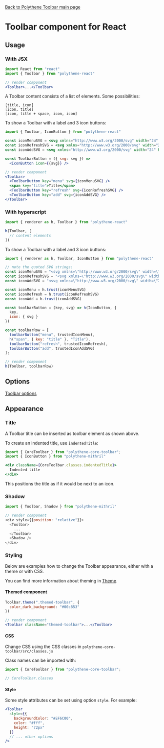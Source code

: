 [Back to Polythene Toolbar main page](Toolbar.md)

# Toolbar component for React



## Usage

### With JSX

~~~jsx
import React from "react"
import { Toolbar } from "polythene-react"

// render component
<Toolbar>...</Toolbar>
~~~

A Toolbar content consists of a list of elements. Some possibilities:

~~~
[title, icon]
[icon, title]
[icon, title + space, icon, icon]
~~~

To show a Toolbar with a label and 3 icon buttons:

~~~jsx
import { Toolbar, IconButton } from "polythene-react"

const iconMenuSVG = <svg xmlns="http://www.w3.org/2000/svg" width="24" height="24" viewBox="0 0 24 24"><path d="M3 18h18v-2H3v2zm0-5h18v-2H3v2zm0-7v2h18V6H3z"/></svg>
const iconRefreshSVG = <svg xmlns="http://www.w3.org/2000/svg" width="24" height="24" viewBox="0 0 24 24"><path d="M17.65 6.35C16.2 4.9 14.21 4 12 4c-4.42 0-7.99 3.58-7.99 8s3.57 8 7.99 8c3.73 0 6.84-2.55 7.73-6h-2.08c-.82 2.33-3.04 4-5.65 4-3.31 0-6-2.69-6-6s2.69-6 6-6c1.66 0 3.14.69 4.22 1.78L13 11h7V4l-2.35 2.35z"/></svg>
const iconAddSVG = <svg xmlns="http://www.w3.org/2000/svg" width="24" height="24" viewBox="0 0 24 24"><path d="M19 13h-6v6h-2v-6H5v-2h6V5h2v6h6v2z"/></svg>

const ToolbarButton = ({ svg: svg }) =>
  <IconButton icon={{svg}} />

// render component
<Toolbar>
  <ToolbarButton key="menu" svg={iconMenuSVG} />
  <span key="title">Title</span>
  <ToolbarButton key="refresh" svg={iconRefreshSVG} />
  <ToolbarButton key="add" svg={iconAddSVG} />
</Toolbar>
~~~

### With hyperscript

~~~javascript
import { renderer as h, Toolbar } from "polythene-react"

h(Toolbar, [
  // content elements
])
~~~

To show a Toolbar with a label and 3 icon buttons:

~~~javascript
import { renderer as h, Toolbar, IconButton } from "polythene-react"

// note the quoted SVG strings:
const iconMenuSVG = "<svg xmlns=\"http://www.w3.org/2000/svg\" width=\"24\" height=\"24\" viewBox=\"0 0 24 24\"><path d=\"M3 18h18v-2H3v2zm0-5h18v-2H3v2zm0-7v2h18V6H3z\"/></svg>"
const iconRefreshSVG = "<svg xmlns=\"http://www.w3.org/2000/svg\" width=\"24\" height=\"24\" viewBox=\"0 0 24 24\"><path d=\"M17.65 6.35C16.2 4.9 14.21 4 12 4c-4.42 0-7.99 3.58-7.99 8s3.57 8 7.99 8c3.73 0 6.84-2.55 7.73-6h-2.08c-.82 2.33-3.04 4-5.65 4-3.31 0-6-2.69-6-6s2.69-6 6-6c1.66 0 3.14.69 4.22 1.78L13 11h7V4l-2.35 2.35z\"/></svg>"
const iconAddSVG = "<svg xmlns=\"http://www.w3.org/2000/svg\" width=\"24\" height=\"24\" viewBox=\"0 0 24 24\"><path d=\"M19 13h-6v6h-2v-6H5v-2h6V5h2v6h6v2z\"/></svg>"

const iconMenu = h.trust(iconMenuSVG)
const iconRefresh = h.trust(iconRefreshSVG)
const iconAdd = h.trust(iconAddSVG)

const toolbarButton = (key, svg) => h(IconButton, {
  key,
  icon: { svg }
})

const toolbarRow = [
  toolbarButton("menu", trustedIconMenu),
  h("span", { key: "title" }, "Title"),
  toolbarButton("refresh", trustedIconRefresh),
  toolbarButton("add", trustedIconAddSVG)
];

// render component
h(Toolbar, toolbarRow)
~~~



## Options

[Toolbar options](Toolbar.md)



## Appearance

### Title

A Toolbar title can be inserted as toolbar element as shown above.

To create an indented title, use `indentedTitle`:

~~~jsx
import { CoreToolbar } from "polythene-core-toolbar";
import { IconButton } from "polythene-mithril"

<div className={CoreToolbar.classes.indentedTitle}>
  Indented title
</div>
~~~

This positions the title as if it would be next to an icon.

### Shadow

~~~javascript
import { Toolbar, Shadow } from "polythene-mithril"

// render component
<div style={{position: "relative"}}>
  <Toolbar>
    ...
  </Toolbar>
  <Shadow />
</div>
~~~

### Styling

Below are examples how to change the Toolbar appearance, either with a theme or with CSS.

You can find more information about theming in [Theme](Theme.md).

#### Themed component

~~~jsx
Toolbar.theme(".themed-toolbar", {
  color_dark_background: "#00c853"
})

// render component
<Toolbar className="themed-toolbar">...</Toolbar>
~~~

#### CSS

Change CSS using the CSS classes in `polythene-core-toolbar/src/classes.js`

Class names can be imported with:

~~~javascript
import { CoreToolbar } from "polythene-core-toolbar";

// CoreToolbar.classes
~~~

#### Style

Some style attributes can be set using option `style`. For example:

~~~jsx
<Toolbar 
  style={{
    backgroundColor: "#EF6C00",
    color: "#fff",
    height: "72px"
  }}
  // ... other options
/>
~~~
